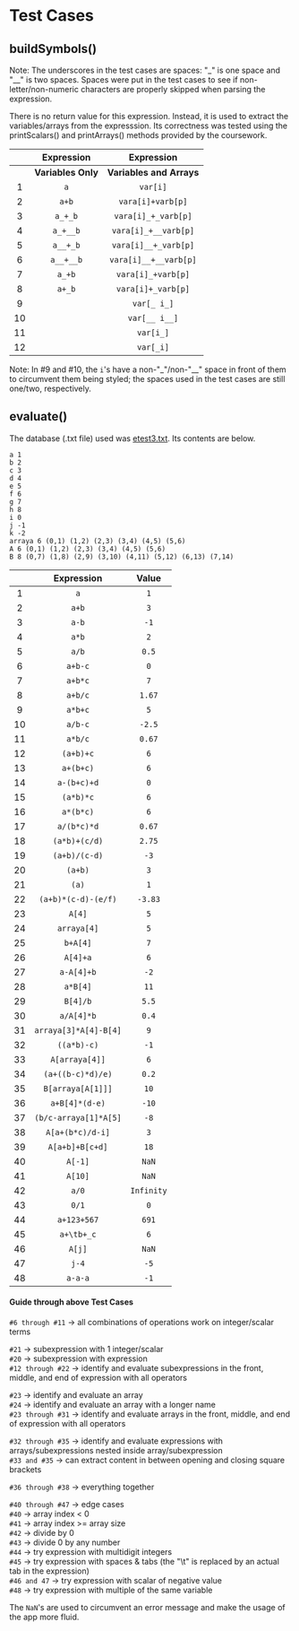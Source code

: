 # Test Cases

## buildSymbols()

Note: The underscores in the test cases are spaces: "_" is one space and "__" is two spaces. Spaces were put in the test cases to see if 
non-letter/non-numeric characters are properly skipped when parsing the expression.

There is no return value for this expression. Instead, it is used to extract the variables/arrays from the expresssion. Its correctness
was tested using the printScalars() and printArrays() methods provided by the coursework.

|    | Expression    | Expression           |
|:--:|:-------------:|:--------------------:|
|    | **Variables Only** | **Variables and Arrays** |
| 1  |`a`              |`var[i]`                |
| 2  |`a+b`            |`vara[i]+varb[p]`       |  
| 3  |`a_+_b`          |`vara[i]_+_varb[p]`     |
| 4  |`a_+__b`         |`vara[i]_+__varb[p]`    |
| 5  |`a__+_b`         |`vara[i]__+_varb[p]`    |
| 6  |`a__+__b`        |`vara[i]__+__varb[p]`   |
| 7  |`a_+b`           |`vara[i]_+varb[p]`      |
| 8  |`a+_b`           |`vara[i]+_varb[p]`      |
| 9  |               |`var[_ i_]`              |
| 10 |               |`var[__ i__]`            |
| 11 |               |`var[i_]`               |
| 12 |               |`var[_i]`               |

Note: In #9 and #10, the `i`'s have a non-"_"/non-"__" space in front of them to circumvent them being styled; the spaces used in the test cases
are still one/two, respectively.

## evaluate()

The database (.txt file) used was [etest3.txt](https://github.com/urvishp13/Expression-Evaluation/blob/main/data/etest3.txt). Its contents
are below.

```
a 1
b 2
c 3
d 4
e 5
f 6
g 7
h 8
i 0
j -1
k -2
arraya 6 (0,1) (1,2) (2,3) (3,4) (4,5) (5,6)
A 6 (0,1) (1,2) (2,3) (3,4) (4,5) (5,6)
B 8 (0,7) (1,8) (2,9) (3,10) (4,11) (5,12) (6,13) (7,14)
```

|    | Expression    | Value |
|:--:|:-------------:|:-----:|
|1|`a`|`1`|
|2|`a+b`|`3`|
|3|`a-b`|`-1`|
|4|`a*b`|`2`|
|5|`a/b`|`0.5`|
|6|`a+b-c`|`0`|
|7|`a+b*c`|`7`|
|8|`a+b/c`|`1.67`|
|9|`a*b+c`|`5`|
|10|`a/b-c`|`-2.5`|
|11|`a*b/c`|`0.67`|
|12|`(a+b)+c`|`6`|
|13|`a+(b+c)`|`6`|
|14|`a-(b+c)+d`|`0`|
|15|`(a*b)*c`|`6`|
|16|`a*(b*c)`|`6`|
|17|`a/(b*c)*d`|`0.67`|
|18|`(a*b)+(c/d)`|`2.75`|
|19|`(a+b)/(c-d)`|`-3`|
|20|`(a+b)`|`3`|
|21|`(a)`|`1`|
|22|`(a+b)*(c-d)-(e/f)`|`-3.83`|
|23|`A[4]`|`5`|
|24|`arraya[4]`|`5`|
|25|`b+A[4]`|`7`|
|26|`A[4]+a`|`6`|
|27|`a-A[4]+b`|`-2`|
|28|`a*B[4]`|`11`|
|29|`B[4]/b`|`5.5`|
|30|`a/A[4]*b`|`0.4`|
|31|`arraya[3]*A[4]-B[4]`|`9`|
|32|`((a*b)-c)`|`-1`|
|33|`A[arraya[4]]`|`6`|
|34|`(a+((b-c)*d)/e)`|`0.2`|
|35|`B[arraya[A[1]]]`|`10`|
|36|`a+B[4]*(d-e)`|`-10`|
|37|`(b/c-arraya[1]*A[5]`|`-8`|
|38|`A[a+(b*c)/d-i]`|`3`|
|39|`A[a+b]+B[c+d]`|`18`|
|40|`A[-1]`|`NaN`|
|41|`A[10]`|`NaN`|
|42|`a/0`|`Infinity`|
|43|`0/1`|`0`|
|44|`a+123+567`|`691`|
|45|`a+\tb+_c`|`6`|
|46|`A[j]`|`NaN`|
|47|`j-4`|`-5`|
|48|`a-a-a`|`-1`|

#### Guide through above Test Cases

`#6 through #11`  &rarr; all combinations of operations work on integer/scalar terms

`#21`             &rarr; subexpression with 1 integer/scalar</br>
`#20`             &rarr; subexpression with expression</br>
`#12 through #22` &rarr; identify and evaluate subexpressions in the front, middle, and end of expression with all operators

`#23`             &rarr; identify and evaluate an array</br>
`#24`             &rarr; identify and evaluate an array with a longer name</br>
`#23 through #31` &rarr; identify and evaluate arrays in the front, middle, and end of expression with all operators

`#32 through #35` &rarr; identify and evaluate expressions with arrays/subexpressions nested inside array/subexpression</br>
`#33 and #35`     &rarr; can extract content in between opening and closing square brackets</br>

`#36 through #38` &rarr; everything together

`#40 through #47` &rarr; edge cases</br>
`#40`             &rarr; array index < 0</br>
`#41`             &rarr; array index >= array size</br>
`#42`             &rarr; divide by 0</br>
`#43`             &rarr; divide 0 by any number</br>
`#44`             &rarr; try expression with multidigit integers</br>
`#45`             &rarr; try expression with spaces & tabs (the "\t" is replaced by an actual tab in the expression)</br>
`#46 and 47`      &rarr; try expression with scalar of negative value</br>
`#48`		      &rarr; try expression with multiple of the same variable

The `NaN`'s are used to circumvent an error message and make the usage of the app more fluid.